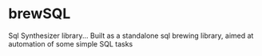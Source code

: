 # brewSQL
Sql Synthesizer library... Built as a standalone sql brewing library, aimed at automation of some simple SQL tasks
